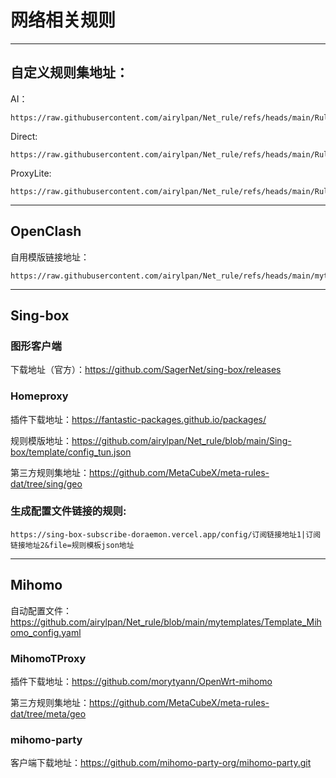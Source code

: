 # 网络相关规则

---

## 自定义规则集地址：

AI：
```
https://raw.githubusercontent.com/airylpan/Net_rule/refs/heads/main/Ruleset/AI.list
```

Direct: 
```
https://raw.githubusercontent.com/airylpan/Net_rule/refs/heads/main/Ruleset/Direct.list
```

ProxyLite: 
```
https://raw.githubusercontent.com/airylpan/Net_rule/refs/heads/main/Ruleset/ProxyLite.list
```
---

## OpenClash

自用模版链接地址：
```
https://raw.githubusercontent.com/airylpan/Net_rule/refs/heads/main/mytemplates/Template_OpenClash_config.ini
```

---

## Sing-box

### 图形客户端

下载地址（官方）：https://github.com/SagerNet/sing-box/releases

### Homeproxy

插件下载地址：https://fantastic-packages.github.io/packages/

规则模版地址：https://github.com/airylpan/Net_rule/blob/main/Sing-box/template/config_tun.json

第三方规则集地址：https://github.com/MetaCubeX/meta-rules-dat/tree/sing/geo

### 生成配置文件链接的规则:

```
https://sing-box-subscribe-doraemon.vercel.app/config/订阅链接地址1|订阅链接地址2&file=规则模板json地址
```

---

## Mihomo

自动配置文件：https://github.com/airylpan/Net_rule/blob/main/mytemplates/Template_Mihomo_config.yaml

### MihomoTProxy

插件下载地址：https://github.com/morytyann/OpenWrt-mihomo

第三方规则集地址：https://github.com/MetaCubeX/meta-rules-dat/tree/meta/geo

### mihomo-party

客户端下载地址：https://github.com/mihomo-party-org/mihomo-party.git
